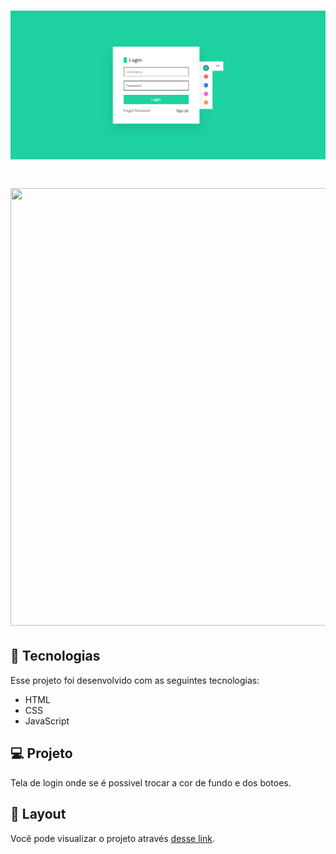 
<h1 align="center">
  <img  src="./assets/tela.png" width="800px" />
</h1>


<h1 align="center">
  <img  src="./assets/tela.gif" width="1000px" height="700px" />
</h1>



## 🚀 Tecnologias

Esse projeto foi desenvolvido com as seguintes tecnologias:

- HTML
- CSS
- JavaScript

## 💻 Projeto

Tela de login onde se é possivel trocar a cor de fundo e dos botoes.

## 🔖 Layout
Você pode visualizar o projeto  através [desse link](https://color-switch-animated-login-page.vercel.app/).



